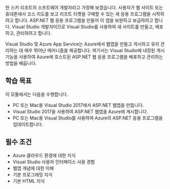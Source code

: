 한 스키 리조트의 소프트웨어 개발자라고 가정해 보겠습니다. 사용자가 웹 사이트 또는 휴대폰에서 코스 지도를 보고 리프트 티켓을 구매할 수 있는 새 응용 프로그램을 시작하려고 합니다. ASP.NET 웹 응용 프로그램을 만들어 이 앱을 보완하고 보급하려고 합니다. Visual Studio 개발자이므로 Visual Studio를 사용하여 새 사이트를 만들고, 배포하고, 관리하려고 합니다.

Visual Studio 및 Azure App Service는 Azure에서 웹앱을 만들고 게시하고 유지 관리하는 데 매우 뛰어난 메커니즘을 제공합니다. 여기서는 Visual Studio에 내장된 게시 기능을 사용하여 Azure에 호스트된 ASP.NET 웹 응용 프로그램을 배포하고 관리하는 방법을 배웁니다.

## <a name="learning-objectives"></a>학습 목표

이 모듈에서는 다음을 수행합니다.
- PC 또는 Mac용 Visual Studio 2017에서 ASP.NET 웹앱을 만듭니다.
- Visual Studio 2017을 사용하여 ASP.NET 웹앱을 Azure에 게시합니다.
- PC 또는 Mac용 Visual Studio를 사용하여 Azure의 ASP.NET 응용 프로그램을 업데이트합니다.

## <a name="prerequisites"></a>필수 조건

- Azure 클라우드 환경에 대한 지식
- Visual Studio 사용자 인터페이스 사용 경험
- 웹앱 개념에 대한 이해
- 기본 프로그래밍 지식
- 기본 HTML 지식
